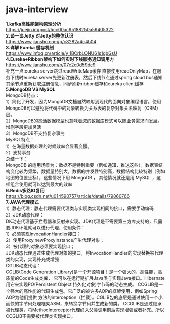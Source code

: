# java-interview  
**1.kafka高性能架构原理分析**  
https://juejin.im/post/5cc00ac95188250a59405322  
**2.谈一谈Jetty 对Jetty的整体认识**  
https://www.jianshu.com/p/c8282a4c4b04  
**3.详解 Eureka 缓存机制**  
https://www.infoq.cn/article/y_1BCrbLONU61s1gbGsU  
**4.Eureka+Ribbon架构下如何实时下线服务通知调用方**  
https://www.jianshu.com/p/07c2e0d59dc9   
补充一点:eureka server跳过readWriteMap缓存 直接使用readOnlyMap，在服务下线时eureka server先更新注册表，然后下线节点通过spring cloud bus通知其余节点重新获取注册信息，同步刷新ribbon缓存和eureka client缓存  
**5.MongoDB VS MySQL**  
MongoDB特点：  
1）简化了开发，因为MongoDB文档自然映射到现代的面向对象编程语言。使用MongoDB可以避免将代码中的对象转换为关系表的复杂对象关系映射（ORM）层。  
2）MongoDB的灵活数据模型也意味着您的数据库模式可以随业务需求而发展。增删字段更加灵活    
3）MongoDB不支持复杂事务  
MySQL特点：  
1）在海量数据处理的时候效率会显著变慢。  
2）支持事务  
总结一下：  
MongoDB 的适用场景为：数据不是特别重要（例如通知，推送这些），数据表结构变化较为频繁，数据量特别大，数据的并发性特别高，数据结构比较特别（例如地图的位置坐标），这些情况下用 MongoDB ， 其他情况就还是用 MySQL ，这样组合使用就可以达到最大的效率  
**6.Redis多路IO复用**  
https://blog.csdn.net/u014590757/article/details/79860766  
**7.JAVA代理模式**  
1）静态代理：静态代理需要代理类与实现类实现相同的接口，需要手动编码  
2）JDK动态代理：  
DK动态代理基于拦截器和反射来实现。JDK代理是不需要第三方库支持的，只需要JDK环境就可以进行代理，使用条件：  
1）必须实现InvocationHandler接口；  
2）使用Proxy.newProxyInstance产生代理对象；  
3）被代理的对象必须要实现接口；  
JDK动态代理通过生成代理对象的接口，将InvocationHandler的实现替换被代理类的实现，实现补充或增强  
CGLIB动态代理：  
CGLIB(Code Generation Library)是一个开源项目！是一个强大的，高性能，高质量的Code生成类库，
它可以在运行期扩展Java类与实现Java接口。Hibernate用它来实现PO(Persistent Object 持久化对象)字节码的动态生成。
CCGLIB是一个强大的高性能的代码生成包。它广泛的被许多AOP的框架使用，例如Spring AOP为他们提供
方法的interception（拦截）。CGLIB包的底层是通过使用一个小而快的字节码处理框架ASM，来转换字节码并生成新的类。
CCGLIB是通过继承被代理类，将MethodInterceptor代理织入父类调用前后实现增强或者补充。所以CCGLIB不需要被代理类实现接口。  






